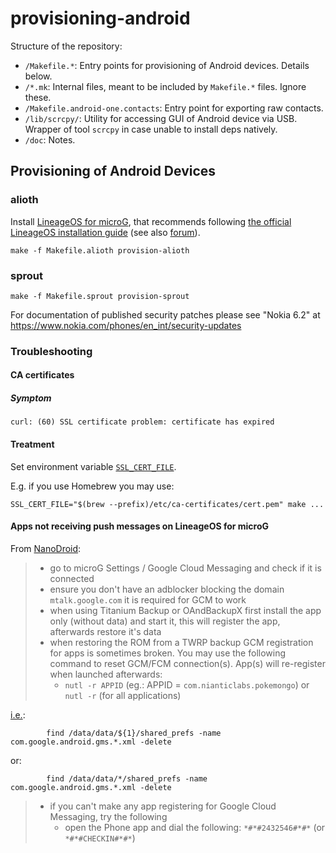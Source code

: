 # provisioning-android

Structure of the repository:
* `/Makefile.*`:
  Entry points for provisioning of Android devices.
  Details below.
* `/*.mk`:
  Internal files, meant to be included by `Makefile.*` files.
  Ignore these.
* `/Makefile.android-one.contacts`:
  Entry point for exporting raw contacts.
* `/lib/scrcpy/`:
  Utility for accessing GUI of Android device via USB.
  Wrapper of tool `scrcpy` in case unable to install deps natively.
* `/doc`:
  Notes.

## Provisioning of Android Devices

### alioth

Install [LineageOS for microG](https://lineage.microg.org),
that recommends following [the official LineageOS installation guide](https://wiki.lineageos.org/devices/alioth/install)
(see also [forum](https://forum.xda-developers.com/t/rom-official-alioth-aliothin-12-1-lineageos-19-1.4418635/)).

```
make -f Makefile.alioth provision-alioth
```

### sprout

```
make -f Makefile.sprout provision-sprout
```

For documentation of published security patches please see "Nokia 6.2" at https://www.nokia.com/phones/en_int/security-updates

### Troubleshooting

#### CA certificates

##### Symptom

```
curl: (60) SSL certificate problem: certificate has expired
```

#### Treatment

Set environment variable [`SSL_CERT_FILE`](https://manpages.debian.org/testing/openssl/openssl-env.7ssl.en.html).

E.g. if you use Homebrew you may use:
```
SSL_CERT_FILE="$(brew --prefix)/etc/ca-certificates/cert.pem" make ...
```

#### Apps not receiving push messages on LineageOS for microG

From [NanoDroid](https://gitlab.com/Nanolx/NanoDroid/-/blob/feb90370c130c6255d6e920e3facceb640ce8f20/doc/Issues.md#L136-142):
>   * go to microG Settings / Google Cloud Messaging and check if it is connected
>   * ensure you don't have an adblocker blocking the domain `mtalk.google.com` it is required for GCM to work
>   * when using Titanium Backup or OAndBackupX first install the app only (without data) and start it, this will register the app, afterwards restore it's data
>   * when restoring the ROM from a TWRP backup GCM registration for apps is sometimes broken. You may use the following command to reset GCM/FCM connection(s). App(s) will re-register when launched afterwards:
>      * `nutl -r APPID` (eg.: APPID = `com.nianticlabs.pokemongo`) or `nutl -r` (for all applications)

[i.e.](https://gitlab.com/Nanolx/NanoDroid/-/blob/feb90370c130c6255d6e920e3facceb640ce8f20/Full/system/bin/nanodroid-util#L55-57):
```
		find /data/data/${1}/shared_prefs -name com.google.android.gms.*.xml -delete
```
or:
```
		find /data/data/*/shared_prefs -name com.google.android.gms.*.xml -delete
```

>   * if you can't make any app registering for Google Cloud Messaging, try the following
>      * open the Phone app and dial the following: `*#*#2432546#*#*` (or ` *#*#CHECKIN#*#*`)
